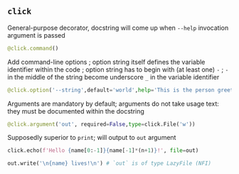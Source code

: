 ## `click`
General-purpose decorator, docstring will come up when `--help` invocation argument is passed
```py
@click.command()
```
Add command-line options ; option string itself defines the variable identifier within the code ; option string has to begin with (at least one) `-` ; `-` in the middle of the string become underscore `_` in the variable identifier
```py
@click.option('--string',default='world',help='This is the person greeted')
```
Arguments are mandatory by default; arguments do not take usage text: they must be documented within the docstring
```py
@click.argument('out', required=False,type=click.File('w'))
```
Supposedly superior to `print`; will output to `out` argument
```py
click.echo(f'Hello {name[0:-1]}{name[-1]*(n+1)}!', file=out)
```
```py
out.write('\n{name} lives!\n') # `out` is of type LazyFile (NFI)
```
